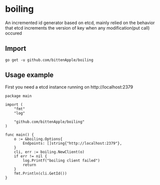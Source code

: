 # boiling
An incremented id generator based on etcd, mainly relied on the behavior that etcd increments the version of key when any modification(put call) occured

## Import
```
go get -u github.com/bittenApple/boiling
```

## Usage example
First you need a etcd instance running on http://localhost:2379

```
package main

import (
	"fmt"
	"log"

	"github.com/bittenApple/boiling"
)

func main() {
	o := &boiling.Options{
		Endpoints: []string{"http://localhost:2379"},
	}
	cli, err := boiling.NewClient(o)
	if err != nil {
		log.Printf("boiling client failed")
		return
	}
	fmt.Println(cli.GetId())
}
```
